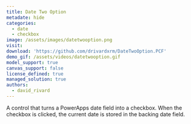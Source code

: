 ```yaml
---
title: Date Two Option
metadate: hide
categories:
  - date
  - checkbox
image: /assets/images/datetwooption.png
visit: 
download: 'https://github.com/drivardxrm/DateTwoOption.PCF'
demo_gif: /assets/videos/datetwooption.gif
model_support: true
canvas_support: false
license_defined: true
managed_solution: true
authors:
  - david_rivard
---
```

A control that turns a PowerApps date field into a checkbox. When the checkbox is clicked, the current date is stored in the backing date field.
